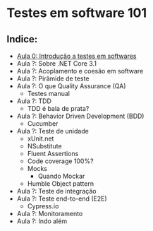 # Testes em software 101

## Indice:
* [Aula 0: Introdução a testes em softwares](Aula_0.md)
* Aula ?: Sobre .NET Core 3.1
* Aula ?: Acoplamento e coesão em software
* Aula ?: Pirâmide de teste
* Aula ?: O que Quality Assurance (QA)
  * Testes manual
* Aula ?: TDD
  * TDD é bala de prata?
* Aula ?: Behavior Driven Development (BDD)
  * Cucumber
* Aula ?: Teste de unidade
  * xUnit.net
  * NSubstitute
  * Fluent Assertions
  * Code coverage 100%?
  * Mocks
    * Quando Mockar
   * Humble Object pattern
* Aula ?: Teste de integração
* Aula ?: Teste end-to-end (E2E)
  * Cypress.io
*  Aula ?: Monitoramento
*  Aula ?: Indo além
